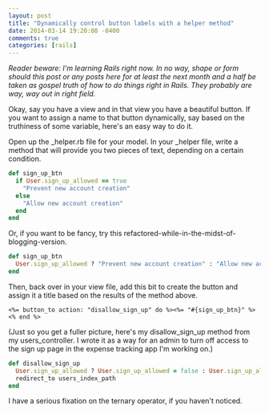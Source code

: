 ```yaml
---
layout: post
title: "Dynamically control button labels with a helper method"
date: 2014-03-14 19:20:08 -0400
comments: true
categories: [rails]
---
```

_Reader beware: I'm learning Rails right now. In no way, shape or form should this post or any posts here for at least the next month and a half be taken as gospel truth of how to do things right in Rails. They probably are way, way out in right field._

Okay, say you have a view and in that view you have a beautiful button. If you want to assign a name to that button dynamically, say based on the truthiness of some variable, here's an easy way to do it. 

Open up the _helper.rb file for your model. In your _helper file, write a method that will provide you two pieces of text, depending on a certain condition.

``` ruby
def sign_up_btn
  if User.sign_up_allowed == true
    "Prevent new account creation"
  else
    "Allow new account creation"
  end
end
```

Or, if you want to be fancy, try this refactored-while-in-the-midst-of-blogging-version. 

``` ruby
def sign_up_btn
  User.sign_up_allowed ? "Prevent new account creation" : "Allow new account creation"
end
```

Then, back over in your view file, add this bit to create the button and assign it a title based on the results of the method above. 

``` erb
<%= button_to action: "disallow_sign_up" do %><%= "#{sign_up_btn}" %><% end %>
```

(Just so you get a fuller picture, here's my disallow_sign_up method from my users_controller. I wrote it as a way for an admin to turn off access to the sign up page in the expense tracking app I'm working on.)

``` ruby
def disallow_sign_up
  User.sign_up_allowed ? User.sign_up_allowed = false : User.sign_up_allowed = true
  redirect_to users_index_path
end
```

I have a serious fixation on the ternary operator, if you haven't noticed. 
